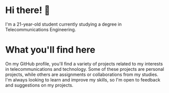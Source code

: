 # Hi there! 👋
I'm a 21-year-old student currently studying a degree in Telecommunications Engineering. 

# What you'll find here
On my GitHub profile, you'll find a variety of projects related to my interests in telecommunications and technology. Some of these projects are personal projects, while others are assignments or collaborations from my studies. I'm always looking to learn and improve my skills, so I'm open to feedback and suggestions on my projects.
